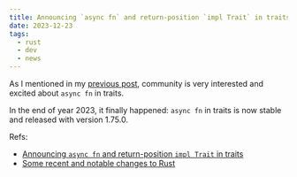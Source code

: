 ```yaml
---
title: Announcing `async fn` and return-position `impl Trait` in traits
date: 2023-12-23
tags:
  - rust
  - dev
  - news
---
```


As I mentioned in my [previous post](./2022-08-11-announcing-rust-1.63.0.md),
community is very interested and excited about `async fn` in traits.

In the end of year 2023, it finally happened: `async fn` in traits is now stable
and released with version 1.75.0.

Refs:

- [Announcing `async fn` and return-position `impl Trait` in traits](https://blog.rust-lang.org/2023/12/21/async-fn-rpit-in-traits.html)
- [Some recent and notable changes to Rust](https://lwn.net/Articles/954033/)
